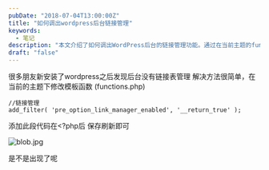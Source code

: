```yaml
---
pubDate: "2018-07-04T13:00:00Z"
title: "如何调出wordpress后台链接管理"
keywords:
  - 笔记
description: "本文介绍了如何调出WordPress后台的链接管理功能。通过在当前主题的functions.php文件中添加一段代码，即可启用链接管理功能。保存并刷新后，链接管理功能就会出现在后台中。"
draft: "false"
---
```


<p>很多朋友新安装了wordpress之后发现后台没有链接表管理
解决方法很简单，在当前的主题下修改模板函数 (functions.php)</p>
<pre><code class="language-php  line-numbers">//链接管理
add_filter( 'pre_option_link_manager_enabled', '__return_true' );
</code></pre>
<p>添加此段代码在&lt;?php后
保存刷新即可</p>
<img src="https://i.loli.net/2018/07/04/5b3cc70bb080b.jpg" alt="blob.jpg" />
<p>是不是出现了呢</p>